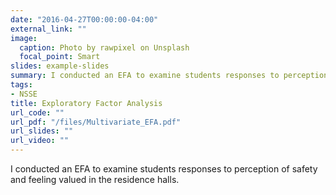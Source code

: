 ```yaml
---
date: "2016-04-27T00:00:00-04:00"
external_link: ""
image:
  caption: Photo by rawpixel on Unsplash
  focal_point: Smart
slides: example-slides
summary: I conducted an EFA to examine students responses to perception of safety and feeling valued in the residence halls. 
tags:
- NSSE
title: Exploratory Factor Analysis
url_code: ""
url_pdf: "/files/Multivariate_EFA.pdf"
url_slides: ""
url_video: ""
---
```


I conducted an EFA to examine students responses to perception of safety and feeling valued in the residence halls. 
